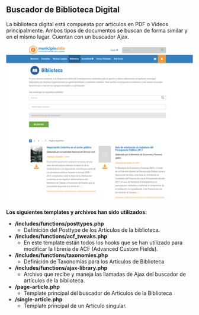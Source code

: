 ## Buscador de Biblioteca Digital

La biblioteca digital está compuesta por artículos en PDF o Videos principalmente. Ambos tipos de documentos se buscan de forma similar y en el mismo lugar. Cuentan con un buscador Ajax. 

![](/assets/biblioteca.png)

**Los siguientes templates y archivos han sido utilizados:**

* **/includes/functions/posttypes.php**
  * Definición del Posttype de los Artículos de la biblioteca. 
* **/includes/functions/acf\_tweaks.php**
  * En este template están todos los hooks que se han utilizado para modificar la librería de ACF \(Advanced Custom Fields\).
* **/includes/functions/taxonomies.php**
  * Definición de Taxonomías para los Artículos de Biblioteca
* **/includes/functions/ajax-library.php**
  * Archivo que recibe y maneja las llamadas de Ajax del buscador de artículos de la biblioteca. 
* **/page-article.php**
  * Template principal del buscador de Artículos de la Biblioteca
* **/single-article.php**
  * Template principal de un Artículo singular. 



